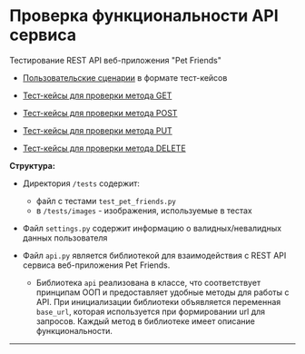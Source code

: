 # Проверка функциональности API сервиса
Тестирование REST API веб-приложения "Pet Friends"

* [Пользовательские сценарии](https://github.com/Elena-Belova/Autotesting-REST-API-PetFriends/blob/842bddaff50bcdb5099a86049d9fa711b2071186/API%20PetF%20UseC.pdf) в формате тест-кейсов

* [Тест-кейсы для проверки метода GET](https://github.com/Elena-Belova/Autotesting-REST-API-PetFriends/blob/842bddaff50bcdb5099a86049d9fa711b2071186/API%20PetF%20GET.pdf)

* [Тест-кейсы для проверки метода POST](https://github.com/Elena-Belova/Autotesting-REST-API-PetFriends/blob/842bddaff50bcdb5099a86049d9fa711b2071186/API%20PetF%20POST.pdf)

* [Тест-кейсы для проверки метода PUT](https://github.com/Elena-Belova/Autotesting-REST-API-PetFriends/blob/842bddaff50bcdb5099a86049d9fa711b2071186/API%20PetF%20PUT.pdf)

* [Тест-кейсы для проверки метода DELETE](https://github.com/Elena-Belova/Autotesting-REST-API-PetFriends/blob/842bddaff50bcdb5099a86049d9fa711b2071186/API%20PetF%20DELETE.pdf)

**Структура:**

* Директория `/tests` содержит:
  * файл с тестами `test_pet_friends.py`
  * в `/tests/images` - изображения, используемые в тестах

* Файл `settings.py` содержит информацию о валидных/невалидных данных пользователя
  
* Файл `api.py` является библиотекой для взаимодействия с REST API сервиса веб-приложения Pet Friends.
  * Библиотека `api` реализована в классе, что соответствует принципам ООП и предоставляет удобные методы для работы с API.
При инициализации библиотеки объявляется переменная `base_url`, которая используется при формировании url для запросов.
Каждый метод в библиотеке имеет описание функциональности.
---


